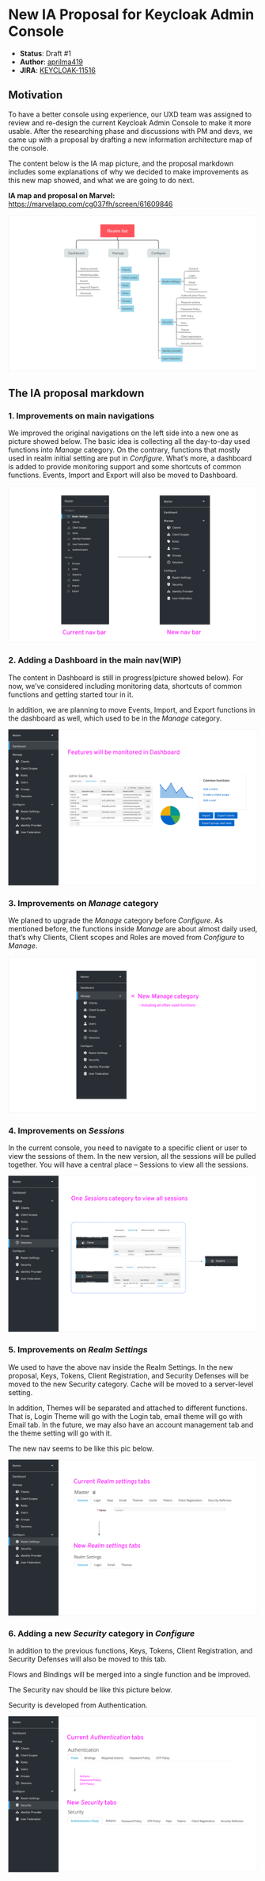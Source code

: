 # New IA Proposal for Keycloak Admin Console

* **Status**: Draft #1
* **Author**: [aprilma419](https://github.com/aprilma419)
* **JIRA**: [KEYCLOAK-11516](https://issues.jboss.org/browse/KEYCLOAK-11516)

## Motivation
To have a better console using experience, our UXD team was assigned to review and re-design the current Keycloak Admin Console to make it more usable. After the researching phase and discussions with PM and devs, we came up with a proposal by drafting a new information architecture map of the console.

The content below is the IA map picture, and the proposal markdown includes some explanations of why we decided to make improvements as this new map showed, and what we are going to do next.


**IA map and proposal on Marvel:** https://marvelapp.com/cg037fh/screen/61609846

![IA map](img/IA_map@2x.png)

## The IA proposal markdown

### 1. Improvements on main navigations

We improved the original navigations on the left side into a new one as picture showed below. The basic idea is collecting all the day-to-day used functions into *Manage* category. On the contrary, functions that mostly used in realm initial setting are put in *Configure*. What’s more, a dashboard is added to provide monitoring support and some shortcuts of common functions. Events, Import and Export will also be moved to Dashboard.

![Main Nav](img/Main_Nav@2x.png)


### 2. Adding a Dashboard in the main nav(WIP)

The content in Dashboard is still in progress(picture showed below). For now, we’ve considered including monitoring data, shortcuts of common functions and getting started tour in it.

In addition, we are planning to move Events, Import, and Export functions in the dashboard as well, which used to be in the *Manage* category.

![Dashboard](img/Dashboard@2x.png)


### 3. Improvements on *Manage* category

We planed to upgrade the *Manage* category before *Configure*. As mentioned before, the functions inside *Manage* are about almost daily used, that’s why Clients, Client scopes and Roles are moved from *Configure* to *Manage*.

![Manage](img/Manage@2x.png)

### 4. Improvements on *Sessions*

In the current console, you need to navigate to a specific client or user to view the sessions of them. In the new version, all the sessions will be pulled together. You will have a central place – Sessions to view all the sessions.

![Sessions](img/Sessions@2x.png)

### 5. Improvements on *Realm Settings*

We used to have the above nav inside the Realm Settings. In the new proposal, Keys, Tokens, Client Registration, and Security Defenses will be moved to the new Security category. Cache will be moved to a server-level setting.

In addition, Themes will be separated and attached to different functions. That is, Login Theme will go with the Login tab, email theme will go with Email tab. In the future, we may also have an account management tab and the theme setting will go with it.

The new nav seems to be like this pic below.

![Realm settings](img/Realm_settings@2x.png)


### 6. Adding a new *Security* category in *Configure*

In addition to the previous functions, Keys, Tokens, Client Registration, and Security Defenses will also be moved to this tab.

Flows and Bindings will be merged into a single function and be improved.

The Security nav should be like this picture below.

Security is developed from Authentication.

![Security](img/Security@2x.png)
